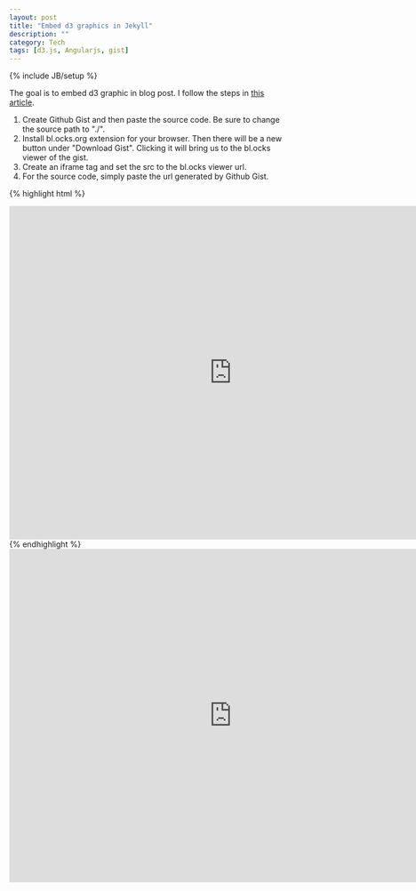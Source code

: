 ```yaml
---
layout: post
title: "Embed d3 graphics in Jekyll"
description: ""
category: Tech
tags: [d3.js, Angularjs, gist]
---
```

{% include JB/setup %}

The goal is to embed d3 graphic in blog post. I follow the steps in [this article](http://www.biovisualize.com/2012/07/embedding-d3js-in-blog-post.html). 

1. Create Github Gist and then paste the source code. Be sure to change the source path to "./".  
2. Install bl.ocks.org extension for your browser. Then there will be a new button under "Download Gist". Clicking it will bring us to the bl.ocks viewer of the gist.
3. Create an iframe tag and set the src to the bl.ocks viewer url. 
4. For the source code, simply paste the url generated by Github Gist.  

{% highlight html %}
<iframe frameborder="0" height="600" marginheight="0" marginwidth="0" scrolling="no" src="http://bl.ocks.org/licaschiou/raw/32aa65f0de3a40f05ae9/" width="800"></iframe>
{% endhighlight %}

<iframe frameborder="0" height="600" marginheight="0" marginwidth="0" scrolling="no" src="http://bl.ocks.org/licaschiou/raw/32aa65f0de3a40f05ae9/" width="800"></iframe>
